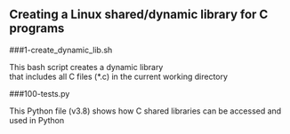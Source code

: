 ## Creating a Linux shared/dynamic library for C programs  

###1-create_dynamic_lib.sh  

This bash script creates a dynamic library  
that includes all C files (*.c) in the current working directory  

###100-tests.py

This Python file (v3.8) shows how C shared libraries can be accessed and used in Python 
